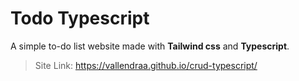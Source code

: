 # Todo Typescript

A simple to-do list website made with **Tailwind css** and **Typescript**.

> Site Link: https://vallendraa.github.io/crud-typescript/

